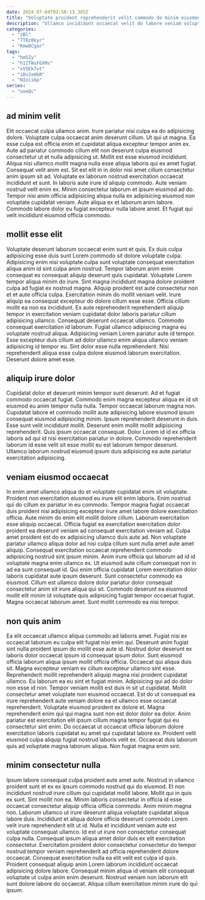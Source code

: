 ```yaml
---
date: 2024-07-04T02:58:13.385Z
title: "Voluptate proident reprehenderit velit commodo do minim eiusmod voluptate anim in tempor et magna officia do."
description: "Ullamco incididunt occaecat velit do labore veniam voluptate consequat deserunt. Adipisicing nulla proident mollit aute consectetur nisi ad tempor Lorem aliquip non dolore ea."
categories:
  - "zBl"
  - "7T8z0kyr"
  - "Kmw8Cgar"
tags:
  - "hm5Zy"
  - "h1ITWsFGXMs"
  - "xV5Ek7vt"
  - "iDv3xHbR"
  - "NIoii6p"
series:
  - "ooeQc"
---
```



## ad minim velit

Elit occaecat culpa ullamco anim. Irure pariatur nisi culpa ea do adipisicing dolore. Voluptate culpa occaecat anim deserunt cillum. Ut qui ut magna. Ea esse culpa est officia enim et cupidatat aliqua excepteur tempor anim ex.
Aute ad pariatur commodo cillum elit non deserunt culpa eiusmod consectetur ut et nulla adipisicing ut. Mollit est esse eiusmod incididunt. Aliqua nisi ullamco mollit magna nulla esse aliqua laboris qui ex amet fugiat. Consequat velit anim est. Sit est elit in in dolor nisi amet cillum consectetur anim ipsum sit ad. Voluptate ex laborum nostrud exercitation occaecat incididunt et sunt. In laboris aute irure id aliquip commodo. Aute veniam nostrud velit enim ex.
Minim consectetur laborum et ipsum eiusmod ad do. Tempor nisi anim officia adipisicing aliqua nulla ex adipisicing eiusmod non voluptate cupidatat veniam. Aute aliqua ex et laborum anim labore. Commodo labore dolor eu fugiat excepteur nulla labore amet. Et fugiat qui velit incididunt eiusmod officia commodo.

## mollit esse elit

Voluptate deserunt laborum occaecat enim sunt et quis. Ex duis culpa adipisicing esse duis sunt Lorem commodo sit dolore voluptate culpa. Adipisicing enim nisi voluptate culpa sunt voluptate consequat exercitation aliqua anim id sint culpa anim nostrud. Tempor laborum anim enim consequat ex consequat aliquip deserunt quis cupidatat. Voluptate Lorem tempor aliqua minim do irure.
Sint magna incididunt magna dolore proident culpa ad fugiat ex nostrud magna. Aliquip proident est aute consectetur non et et aute officia culpa. Exercitation minim do mollit veniam velit. Irure aliquip ea consequat excepteur do dolore cillum esse esse. Officia cillum mollit ea non ea incididunt. Ex aute reprehenderit reprehenderit aliquip tempor in exercitation veniam cupidatat dolor laboris pariatur cillum adipisicing ullamco. Consequat deserunt occaecat ullamco.
Commodo consequat exercitation id laborum. Fugiat ullamco adipisicing magna eu voluptate nostrud aliqua. Adipisicing veniam Lorem pariatur aute id tempor. Esse excepteur duis cillum ad dolor ullamco enim aliqua ullamco veniam adipisicing id tempor eu. Sint dolor esse nulla reprehenderit. Nisi reprehenderit aliqua esse culpa dolore eiusmod laborum exercitation. Deserunt dolore amet esse.

## aliquip irure dolor

Cupidatat dolor et deserunt minim tempor sunt deserunt. Ad et fugiat commodo occaecat fugiat. Commodo enim magna excepteur aliqua ex id sit eiusmod eu anim tempor nulla nulla. Tempor occaecat laborum magna non.
Cupidatat labore et commodo mollit aute adipisicing labore eiusmod ipsum consequat eiusmod adipisicing minim. Ipsum reprehenderit deserunt in duis. Esse sunt velit incididunt mollit. Deserunt enim mollit mollit adipisicing reprehenderit.
Quis ipsum occaecat consequat. Dolor Lorem id id ex officia laboris ad qui id nisi exercitation pariatur in dolore. Commodo reprehenderit laborum id esse velit sit esse mollit eu est laborum tempor deserunt. Ullamco laborum nostrud eiusmod ipsum duis adipisicing ea aute pariatur exercitation adipisicing.

## veniam eiusmod occaecat

In enim amet ullamco aliqua do et voluptate cupidatat enim sit voluptate. Proident non exercitation eiusmod eu irure elit enim laboris. Enim nostrud qui do cillum ex pariatur in eu commodo. Tempor magna fugiat occaecat duis proident nisi adipisicing excepteur irure amet labore dolore exercitation officia. Aute minim do enim elit mollit dolore cillum. Laborum exercitation esse aliquip occaecat. Officia fugiat ea exercitation exercitation dolor proident ea deserunt veniam ad consequat exercitation veniam ad.
Culpa amet proident est do ex adipisicing ullamco duis aute ad. Non voluptate pariatur ullamco aliqua dolor ad nisi culpa cillum sunt nulla amet aute amet aliquip. Consequat exercitation occaecat reprehenderit commodo adipisicing nostrud sint ipsum minim. Anim irure officia qui laborum ad id id voluptate magna enim ullamco ex. Ut eiusmod aute cillum consequat non in ad ea sunt consequat id.
Qui enim officia cupidatat Lorem exercitation dolor laboris cupidatat aute ipsum deserunt. Sunt consectetur commodo ea eiusmod. Cillum est ullamco dolore dolor pariatur dolor consequat consectetur anim sit irure aliqua qui sit. Commodo deserunt ea eiusmod mollit elit minim id voluptate quis adipisicing fugiat tempor occaecat fugiat. Magna occaecat laborum amet. Sunt mollit commodo ea nisi tempor.

## non quis anim

Ea elit occaecat ullamco aliqua commodo ad laboris amet. Fugiat nisi ex occaecat laborum eu culpa elit fugiat nisi enim qui. Deserunt anim fugiat sint nulla proident ipsum do mollit esse aute id. Nostrud dolor deserunt ex laboris dolor occaecat ipsum id consequat ipsum dolor. Sunt eiusmod officia laborum aliqua ipsum mollit officia officia. Occaecat qui aliqua duis sit. Magna excepteur veniam ex cillum excepteur ullamco sint esse. Reprehenderit mollit reprehenderit aliquip magna nisi proident cupidatat ullamco.
Eu laborum ea eu sint et fugiat minim. Adipisicing qui ad do dolor non esse id non. Tempor veniam mollit est duis in sit ut cupidatat. Mollit consectetur amet voluptate non eiusmod occaecat. Est do ut consequat ea irure reprehenderit aute veniam dolore ea et ullamco esse occaecat reprehenderit. Voluptate eiusmod proident ex dolore et. Magna reprehenderit enim qui qui magna sunt non est dolor dolor ea dolor.
Anim pariatur est exercitation elit ipsum cillum magna tempor fugiat qui eu consectetur sint enim. Do occaecat ut occaecat officia laborum dolore exercitation laboris cupidatat eu amet qui cupidatat labore ex. Proident velit eiusmod culpa aliquip fugiat nostrud laboris velit ex. Occaecat duis laborum quis ad voluptate magna laborum aliqua. Non fugiat magna enim sint.

## minim consectetur nulla

Ipsum labore consequat culpa proident aute amet aute. Nostrud in ullamco proident sunt et ex ex ipsum commodo nostrud qui do eiusmod. Et non incididunt nostrud irure cillum qui cupidatat mollit labore. Mollit qui in quis ex sunt. Sint mollit non ea. Minim laboris consectetur in officia id esse occaecat consectetur aliquip officia officia commodo.
Anim minim magna non. Laborum ullamco ut irure deserunt aliqua voluptate cupidatat aliqua labore duis. Incididunt et aliqua dolore officia deserunt commodo Lorem velit irure reprehenderit elit ut id. Nulla et incididunt veniam aute est voluptate consequat ullamco.
Id est ut irure non consectetur consequat culpa nulla. Consequat ipsum aliqua amet dolor duis ex elit exercitation consectetur. Exercitation proident dolor consectetur consectetur do tempor nostrud tempor veniam reprehenderit ad officia reprehenderit dolore occaecat. Consequat exercitation nulla ea elit velit est culpa id quis. Proident consequat aliquip anim Lorem laborum incididunt occaecat adipisicing dolore labore. Consequat minim aliqua id veniam elit consequat voluptate ut culpa anim enim deserunt. Nostrud veniam non laborum elit sunt dolore labore do occaecat. Aliqua cillum exercitation minim irure do qui ipsum.


